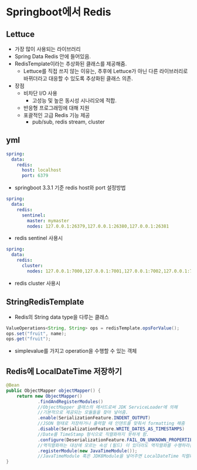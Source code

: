 # Springboot에서 Redis

## Lettuce
- 가장 많이 사용되는 라이브러리
- Spring Data Redis 안에 들어있음.
- RedisTemplate이라는 추상화된 클래스를 제공해줌.
  - Lettuce를 직접 쓰지 않는 이유는, 추후에 Lettuce가 아닌 다른 라이브러리로 바뀌더라고 대응할 수 있도록 추상화된 클래스 의존.
- 장점
  - 비차단 I/O 사용
    - 고성능 및 높은 동시성 시나리오에 적합.
  - 반응형 프로그래밍에 대해 지원
  - 포괄적인 고급 Redis 기능 제공
    - pub/sub, redis stream, cluster

## yml
```yml
spring:
  data:
    redis:
      host: localhost
      port: 6379
```
- springboot 3.3.1 기준 redis host와 port 설정방법


```yml
spring:
  data:
    redis:
      sentinel:
        master: mymaster
        nodes: 127.0.0.1:26379,127.0.0.1:26380,127.0.0.1:26381
```
- redis sentinel 사용시

```yml
spring:
  data:
    redis:
      cluster:
        nodes: 127.0.0.1:7000,127.0.0.1:7001,127.0.0.1:7002,127.0.0.1:7003,127.0.0.1:7004,127.0.0.1:7005
```
- redis cluster 사용시

## StringRedisTemplate 

- Redis의 String data type을 다루는 클래스

```java
ValueOperations<String, String> ops = redisTemplate.opsForValue();
ops.set("fruit", name);
ops.get("fruit");
```
-  simplevalue를 가지고 operation을 수행할 수 있는 객체

## Redis에 LocalDateTime 저장하기 

~~~java
@Bean
public ObjectMapper objectMapper() {
    return new ObjectMapper()
            .findAndRegisterModules()
            //ObjectMapper 클래스의 메서드로써 JDK ServiceLoader에 의해
            //기본적으로 제공되는 모듈들을 찾아 넣어줌.
            .enable(SerializationFeature.INDENT_OUTPUT)
            //JSON 형태로 저장하거나 출력할 때 인덴트를 맞춰서 formatting 해줌
            .disable(SerializationFeature.WRITE_DATES_AS_TIMESTAMPS)
            //Date를 TimeStamp 형식으로 직렬화하지 못하게 함.
            .configure(DeserializationFeature.FAIL_ON_UNKNOWN_PROPERTIES, false)
            //역직렬화하는 대상에 모르는 속성 (필드) 이 있더라도 역직렬화를 수행하라는 의미에서 false
            .registerModule(new JavaTimeModule());
            //JavaTimeModule 혹은 JDK8Module을 넣어주면 LocalDateTime 직렬화 / 역직렬화가 가능
}
~~~

